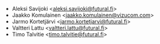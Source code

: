 - Aleksi Savijoki \<<aleksi.savijoki@futural.fi>\>
- Jaakko Komulainen \<<jaakko.komulainen@vizucom.com>\>
- Jarmo Kortetjärvi \<<jarmo.kortetjarvi@futural.fi>\>
- Valtteri Lattu \<<valtteri.lattu@futural.fi>\>
- Timo Talvitie \<<timo.talvitie@futural.fi>\>

